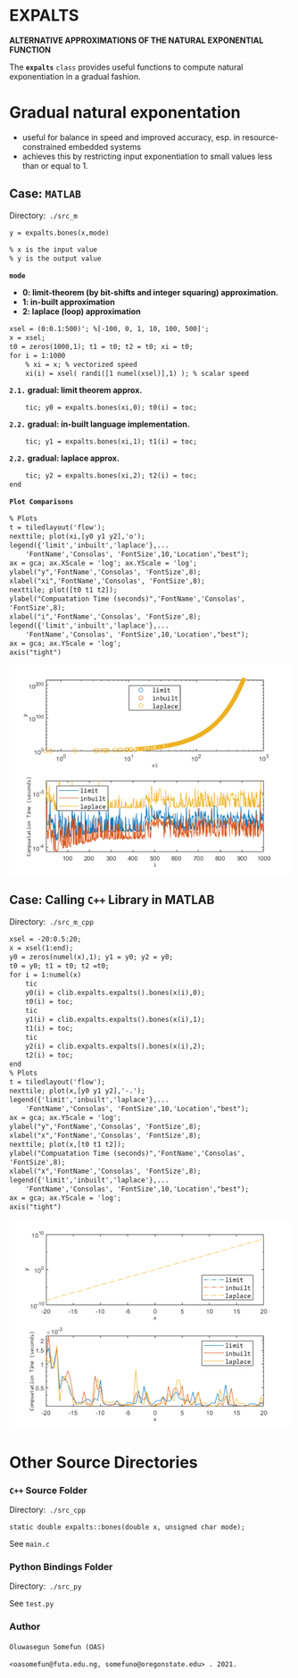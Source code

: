 # EXPALTS

**ALTERNATIVE APPROXIMATIONS OF THE NATURAL EXPONENTIAL FUNCTION**

The **`expalts`** `class` provides useful functions to compute natural exponentiation in a gradual fashion.

# **Gradual natural exponentation**

   -  useful for balance in speed and improved accuracy, esp. in resource-constrained embedded systems 
   -  achieves this by restricting input exponentiation to small values less than or equal to 1. 

## Case: `MATLAB`

Directory:` ./src_m`

```matlab:Code(Display)
y = expalts.bones(x,mode)
```

```matlab:Code
% x is the input value
% y is the output value
```

**`mode`**

   -  **0: limit-theorem (by bit-shifts and integer squaring) approximation.** 
   -  **1: in-built approximation** 
   -  **2: laplace (loop) approximation** 

```matlab:Code
xsel = (0:0.1:500)'; %[-100, 0, 1, 10, 100, 500]';
x = xsel;
t0 = zeros(1000,1); t1 = t0; t2 = t0; xi = t0;
for i = 1:1000
    % xi = x; % vectorized speed
    xi(i) = xsel( randi([1 numel(xsel)],1) ); % scalar speed
```

**`2.1.`** **gradual: limit theorem approx.**

```matlab:Code
    tic; y0 = expalts.bones(xi,0); t0(i) = toc;
```

**`2.2.`** **gradual: in-built language implementation.**

```matlab:Code
    tic; y1 = expalts.bones(xi,1); t1(i) = toc;
```

**`2.2.`** **gradual: laplace approx.**

```matlab:Code
    tic; y2 = expalts.bones(xi,2); t2(i) = toc;
end
```

**`Plot Comparisons`**

```matlab:Code
% Plots
t = tiledlayout('flow');
nexttile; plot(xi,[y0 y1 y2],'o');
legend({'limit','inbuilt','laplace'},...
    'FontName','Consolas', 'FontSize',10,'Location',"best");
ax = gca; ax.XScale = 'log'; ax.YScale = 'log';
ylabel("y",'FontName','Consolas', 'FontSize',8);
xlabel("xi",'FontName','Consolas', 'FontSize',8);
nexttile; plot([t0 t1 t2]);
ylabel("Compuatation Time (seconds)",'FontName','Consolas', 'FontSize',8);
xlabel("i",'FontName','Consolas', 'FontSize',8);
legend({'limit','inbuilt','laplace'},...
    'FontName','Consolas', 'FontSize',10,'Location',"best");
ax = gca; ax.YScale = 'log';
axis("tight")
```

![figure_0.png](README_images/figure_0.png)

## Case: Calling `C++` Library in MATLAB

Directory:` ./src_m_cpp`

```matlab:Code
xsel = -20:0.5:20;
x = xsel(1:end);
y0 = zeros(numel(x),1); y1 = y0; y2 = y0;
t0 = y0; t1 = t0; t2 =t0;
for i = 1:numel(x)
    tic
    y0(i) = clib.expalts.expalts().bones(x(i),0);
    t0(i) = toc;
    tic
    y1(i) = clib.expalts.expalts().bones(x(i),1);
    t1(i) = toc;
    tic
    y2(i) = clib.expalts.expalts().bones(x(i),2);
    t2(i) = toc;
end
% Plots
t = tiledlayout('flow');
nexttile; plot(x,[y0 y1 y2],'-.');
legend({'limit','inbuilt','laplace'},...
    'FontName','Consolas', 'FontSize',10,'Location',"best");
ax = gca; ax.YScale = 'log';
ylabel("y",'FontName','Consolas', 'FontSize',8);
xlabel("x",'FontName','Consolas', 'FontSize',8);
nexttile; plot(x,[t0 t1 t2]);
ylabel("Compuatation Time (seconds)",'FontName','Consolas', 'FontSize',8);
xlabel("x",'FontName','Consolas', 'FontSize',8);
legend({'limit','inbuilt','laplace'},...
    'FontName','Consolas', 'FontSize',10,'Location',"best");
ax = gca; ax.YScale = 'log';
axis("tight")
```

![figure_1.png](README_images/figure_1.png)

# Other Source Directories
### `C++` Source Folder

Directory:` ./src_cpp`

```matlab:Code(Display)
static double expalts::bones(double x, unsigned char mode);
```

See `main.c`

### Python Bindings Folder

Directory:` ./src_py`

See `test.py`

### **Author**

`Oluwasegun Somefun (OAS)`

`<oasomefun@futa.edu.ng, somefuno@oregonstate.edu> . 2021.`
